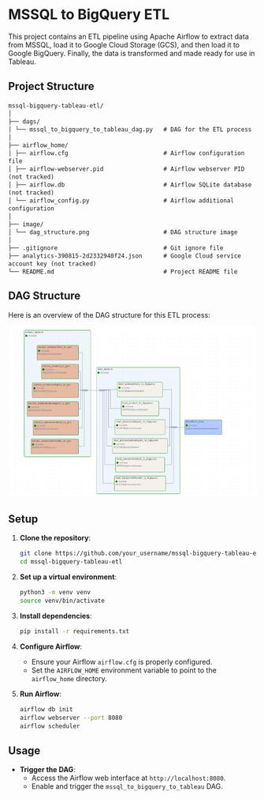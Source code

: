 # MSSQL to BigQuery ETL

This project contains an ETL pipeline using Apache Airflow to extract data from MSSQL, load it to Google Cloud Storage (GCS), and then load it to Google BigQuery. Finally, the data is transformed and made ready for use in Tableau.

## Project Structure

```
mssql-bigquery-tableau-etl/
│
├── dags/
│ └── mssql_to_bigquery_to_tableau_dag.py   # DAG for the ETL process
│
├── airflow_home/
│ ├── airflow.cfg                           # Airflow configuration file
│ ├── airflow-webserver.pid                 # Airflow webserver PID (not tracked)
│ ├── airflow.db                            # Airflow SQLite database (not tracked)
│ └── airflow_config.py                     # Airflow additional configuration
│
├── image/                    
│ └── dag_structure.png                     # DAG structure image
│
├── .gitignore                              # Git ignore file
├── analytics-390815-2d2332940f24.json      # Google Cloud service account key (not tracked)
└── README.md                               # Project README file
```

## DAG Structure

Here is an overview of the DAG structure for this ETL process:

![DAG Structure](image/dag_structure.PNG)

## Setup

1. **Clone the repository**:
    ```sh
    git clone https://github.com/your_username/mssql-bigquery-tableau-etl.git
    cd mssql-bigquery-tableau-etl
    ```

2. **Set up a virtual environment**:
    ```sh
    python3 -m venv venv
    source venv/bin/activate
    ```

3. **Install dependencies**:
    ```sh
    pip install -r requirements.txt
    ```

4. **Configure Airflow**:
    - Ensure your Airflow `airflow.cfg` is properly configured.
    - Set the `AIRFLOW_HOME` environment variable to point to the `airflow_home` directory.

5. **Run Airflow**:
    ```sh
    airflow db init
    airflow webserver --port 8080
    airflow scheduler
    ```

## Usage

- **Trigger the DAG**:
  - Access the Airflow web interface at `http://localhost:8080`.
  - Enable and trigger the `mssql_to_bigquery_to_tableau` DAG.
